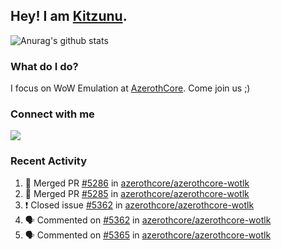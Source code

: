 ## Hey! I am [Kitzunu](https://Github.com/Kitzunu).

![Anurag's github stats](https://github-readme-stats.kitzunu.vercel.app/api?username=Kitzunu&show_icons=true)

### What do I do?

I focus on WoW Emulation at [AzerothCore](https://Github.com/AzerothCore). Come join us ;)

### Connect with me
[![](https://img.shields.io/badge/AzerothCore%20Discord-Connect%20with%20me!-green)](https://discord.com/invite/gkt4y2x)

### Recent Activity

<!--START_SECTION:activity-->
1. 🎉 Merged PR [#5286](https://github.com/azerothcore/azerothcore-wotlk/pull/5286) in [azerothcore/azerothcore-wotlk](https://github.com/azerothcore/azerothcore-wotlk)
2. 🎉 Merged PR [#5285](https://github.com/azerothcore/azerothcore-wotlk/pull/5285) in [azerothcore/azerothcore-wotlk](https://github.com/azerothcore/azerothcore-wotlk)
3. ❗️ Closed issue [#5362](https://github.com/azerothcore/azerothcore-wotlk/issues/5362) in [azerothcore/azerothcore-wotlk](https://github.com/azerothcore/azerothcore-wotlk)
4. 🗣 Commented on [#5362](https://github.com/azerothcore/azerothcore-wotlk/issues/5362) in [azerothcore/azerothcore-wotlk](https://github.com/azerothcore/azerothcore-wotlk)
5. 🗣 Commented on [#5365](https://github.com/azerothcore/azerothcore-wotlk/issues/5365) in [azerothcore/azerothcore-wotlk](https://github.com/azerothcore/azerothcore-wotlk)
<!--END_SECTION:activity-->
